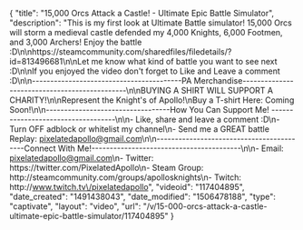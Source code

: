 {
    "title": "15,000 Orcs Attack a Castle! - Ultimate Epic Battle Simulator",
    "description": "This is my first look at Ultimate Battle simulator!  15,000 Orcs will storm a medieval castle defended my 4,000 Knights, 6,000 Footmen, and 3,000 Archers!  Enjoy the battle :D\n\nhttps:\/\/steamcommunity.com\/sharedfiles\/filedetails\/?id=813496681\n\nLet me know what kind of battle you want to see next :D\n\nIf you enjoyed the video don't forget to Like and Leave a comment :D\n\n-----------------------------------------PA Merchandise----------------------------------------------\n\nBUYING A SHIRT WILL SUPPORT A CHARITY!\n\nRepresent the Knight's of Apollo!\nBuy a T-shirt Here: Coming Soon!\n\n----------------------------------How You Can Support Me! -----------------------------------\n\n- Like, share and leave a comment :D\n- Turn OFF adblock or whitelist my channel\n- Send me a GREAT battle Replay: pixelatedapollo@gmail.com\n\n------------------------------------------Connect With Me!-----------------------------------------\n\n- Email: pixelatedapollo@gmail.com\n- Twitter: https:\/\/twitter.com\/PixelatedApollo\n- Steam Group:  http:\/\/steamcommunity.com\/groups\/apollosknights\n- Twitch: http:\/\/www.twitch.tv\/pixelatedapollo",
    "videoid": "117404895",
    "date_created": "1491438043",
    "date_modified": "1506478188",
    "type": "captivate",
    "layout": "video",
    "url": "\/v\/15-000-orcs-attack-a-castle-ultimate-epic-battle-simulator\/117404895"
}
